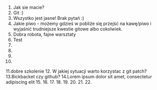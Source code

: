 1. Jak sie macie?
2. Git :)
3. Wszystko jest jasne! Brak pytań :)
4. Jakie piwo - możemy gdzieś w pobliże się przejść na kawę/piwo i wyjaśnić trudniejsze kwestie gitowe albo cokolwiek.
5. Dobra robota, fajne warsztaty
6. Test 
7.
8.
9.
10.
11.dobre szkolenie
12. W jakiej sytuacji warto korzystac z git patch?
13.Bickbacket czy github?
14.Lorem ipsum dolor sit amet, consectetur adipiscing elit
15.
16.
17.
18.
19.
20.
21.
22.
